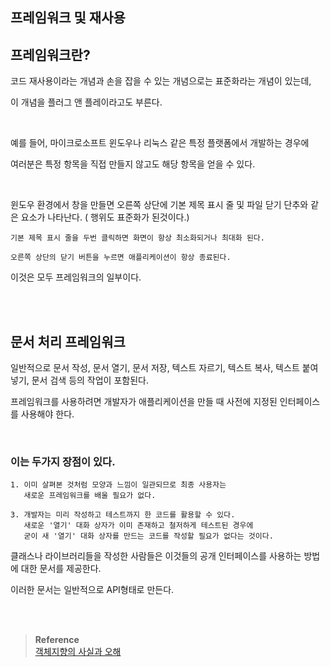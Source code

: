 ## 프레임워크 및 재사용

## 프레임워크란?

코드 재사용이라는 개념과 손을 잡을 수 있는 개념으로는 표준화라는 개념이 있는데, 

이 개념을 플러그 앤 플레이라고도 부른다.

<br/>

예를 들어, 마이크로소프트 윈도우나 리눅스 같은 특정 플랫폼에서 개발하는 경우에 

여러분은 특정 항목을 직접 만들지 않고도 해당 항목을 얻을 수 있다.

<br/>

윈도우 환경에서 창을 만들면 오른쪽 상단에 기본 제목 표시 줄 및 파일 닫기 단추와 같은 요소가 나타난다. ( 행위도 표준화가 된것이다.)

```
기본 제목 표시 줄을 두번 클릭하면 화면이 항상 최소화되거나 최대화 된다.

오른쪽 상단의 닫기 버튼을 누르면 애플리케이션이 항상 종료된다.
```

이것은 모두 프레임워크의 일부이다.

<br/><br/>

## 문서 처리 프레임워크

일반적으로 문서 작성, 문서 열기, 문서 저장, 텍스트 자르기, 텍스트 복사, 텍스트 붙여넣기, 문서 검색 등의 작업이 포함된다.

프레임워크를 사용하려면 개발자가 애플리케이션을 만들 때 사전에 지정된 인터페이스를 사용해야 한다. 

<br/>

### 이는 두가지 장점이 있다.

```
1. 이미 살펴본 것처럼 모양과 느낌이 일관되므로 최종 사용자는 
   새로운 프레임워크를 배울 필요가 없다.

3. 개발자는 미리 작성하고 테스트까지 한 코드를 활용할 수 있다.
   새로운 '열기' 대화 상자가 이미 존재하고 철저하게 테스트된 경우에 
   굳이 새 '열기' 대화 상자를 만드는 코드를 작성할 필요가 없다는 것이다.
```

클래스나 라이브러리들을 작성한 사람들은 이것들의 공개 인터페이스를 사용하는 방법에 대한 문서를 제공한다. 

이러한 문서는 일반적으로 API형태로 만든다.

<br/><br/>

>**Reference** 
> <br/> [객체지향의 사실과 오해](https://product.kyobobook.co.kr/detail/S000001628109)

